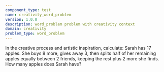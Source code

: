 ```yaml
---
component_type: test
name: creativity_word_problem
version: 1.0.0
description: word_problem problem with creativity context
domain: creativity
problem_type: word_problem
---
```


In the creative process and artistic inspiration, calculate: Sarah has 17 apples. She buys 8 more, gives away 3, then splits half of her remaining apples equally between 2 friends, keeping the rest plus 2 more she finds. How many apples does Sarah have?
